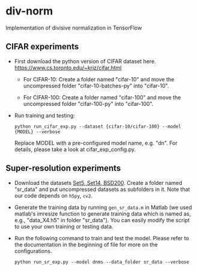 # div-norm
Implementation of divisive normalization in TensorFlow

## CIFAR experiments
- First download the python version of CIFAR dataset here. https://www.cs.toronto.edu/~kriz/cifar.html

  - For CIFAR-10:
  Create a folder named "cifar-10" and move the uncompressed folder "cifar-10-batches-py" into "cifar-10".

  - For CIFAR-100:
  Create a folder named "cifar-100" and move the uncompressed folder "cifar-100-py" into "cifar-100".

- Run training and testing:
  ```
  python run_cifar_exp.py --dataset {cifar-10/cifar-100} --model {MODEL} --verbose
  ```

  Replace MODEL with a pre-configured model name, e.g. "dn". For details, please take a look at cifar_exp_config.py.


## Super-resolution experiments

* Download the datasets [Set5, Set14, BSD200](https://github.com/huangzehao/Super-Resolution.Benckmark). Create a folder named "sr_data" and put uncompressed datasets as subfolders in it. Note that our code depends on ```h5py```, ```cv2```.

* Generate the training data by running ```gen_sr_data.m``` in Matlab (we used matlab's imresize function to generate training data which is named as, e.g., "data_X4.h5" in folder "sr_data"). You can easily modify the script to use your own training or testing data.

* Run the following command to train and test the model. Please refer to the documentation in the beginning of file for more on the configurations.

  ```
  python run_sr_exp.py --model dnms --data_folder sr_data --verbose
  ```